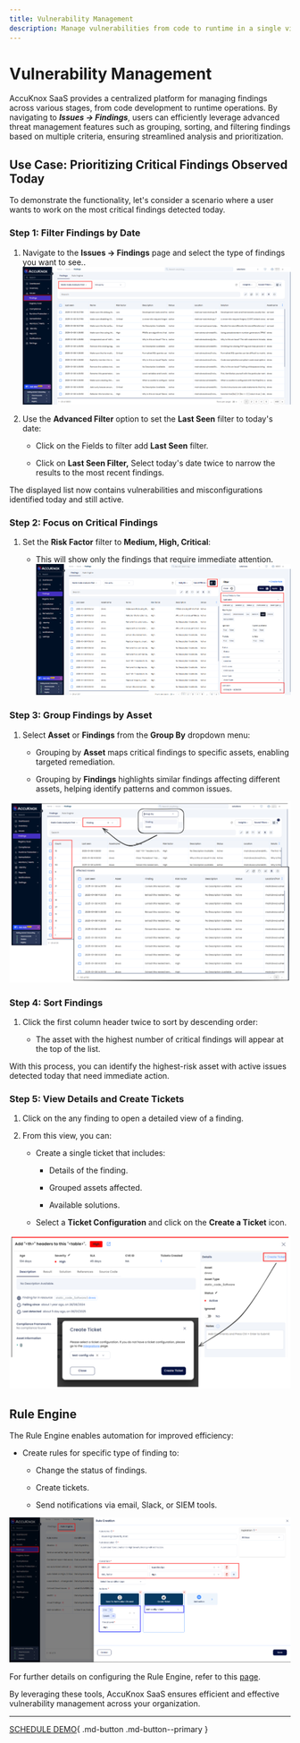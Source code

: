 ```yaml
---
title: Vulnerability Management
description: Manage vulnerabilities from code to runtime in a single view. Group, sort, and filter threats easily with AccuKnox SaaS.
---
```


# Vulnerability Management

AccuKnox SaaS provides a centralized platform for managing findings across various stages, from code development to runtime operations. By navigating to **_Issues → Findings_**, users can efficiently leverage advanced threat management features such as grouping, sorting, and filtering findings based on multiple criteria, ensuring streamlined analysis and prioritization.

## Use Case: Prioritizing Critical Findings Observed Today

To demonstrate the functionality, let's consider a scenario where a user wants to work on the most critical findings detected today.

### Step 1: Filter Findings by Date

1. Navigate to the **Issues → Findings** page and select the type of findings you want to see..
![image-20250113-114843.png](./images/vuln-mgmnt/1.png)

2. Use the **Advanced Filter** option to set the **Last Seen** filter to today's date:

   - Click on the Fields to filter add **Last Seen** filter.

   - Click on **Last Seen Filter,** Select today's date twice to narrow the results to the most recent findings.

The displayed list now contains vulnerabilities and misconfigurations identified today and still active.

### Step 2: Focus on Critical Findings

1. Set the **Risk Factor** filter to **Medium, High, Critical**:

   - This will show only the findings that require immediate attention.
![image-20250113-120820.png](./images/vuln-mgmnt/2.png)

### Step 3: Group Findings by Asset

1. Select **Asset** or **Findings** from the **Group By** dropdown menu:

   - Grouping by **Asset** maps critical findings to specific assets, enabling targeted remediation.

   - Grouping by **Findings** highlights similar findings affecting different assets, helping identify patterns and common issues.

![image-20250113-123035.png](./images/vuln-mgmnt/3.png)

### Step 4: Sort Findings

1. Click the first column header twice to sort by descending order:

   - The asset with the highest number of critical findings will appear at the top of the list.

With this process, you can identify the highest-risk asset with active issues detected today that need immediate action.

### Step 5: View Details and Create Tickets

1. Click on the any finding to open a detailed view of a finding.

2. From this view, you can:

   - Create a single ticket that includes:

     - Details of the finding.

     - Grouped assets affected.

     - Available solutions.

   - Select a **Ticket Configuration** and click on the **Create a Ticket** icon.

![image-20250113-124609.png](./images/vuln-mgmnt/4.png)

## Rule Engine

The Rule Engine enables automation for improved efficiency:

- Create rules for specific type of finding to:

    - Change the status of findings.

    - Create tickets.

    - Send notifications via email, Slack, or SIEM tools.

![](./images/vuln-mgmnt/5.png)

For further details on configuring the Rule Engine, refer to this [page](https://help.accuknox.com/use-cases/rules-engine-ticket-creation/?h=rules "https://help.accuknox.com/use-cases/rules-engine-ticket-creation/?h=rules").

By leveraging these tools, AccuKnox SaaS ensures efficient and effective vulnerability management across your organization.

---

[SCHEDULE DEMO](https://www.accuknox.com/contact-us){ .md-button .md-button--primary }
